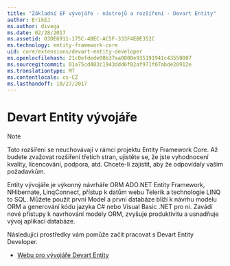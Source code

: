 ```yaml
---
title: "Základní EF vývojáře - nástrojů a rozšíření - Devart Entity"
author: ErikEJ
ms.author: divega
ms.date: 02/28/2017
ms.assetid: 03DE6911-175C-4BEC-AC5F-333F4EBE352C
ms.technology: entity-framework-core
uid: core/extensions/devart-entity-developer
ms.openlocfilehash: 21c0efdede00b37aa0800e935191941c43550007
ms.sourcegitcommit: 01a75cd483c1943ddd6f82af971f07abde20912e
ms.translationtype: MT
ms.contentlocale: cs-CZ
ms.lasthandoff: 10/27/2017
---
```

# <a name="devart-entity-developer"></a>Devart Entity vývojáře

> [!NOTE]  
> Toto rozšíření se neuchovávají v rámci projektu Entity Framework Core. Až budete zvažovat rozšíření třetích stran, ujistěte se, že jste vyhodnocení kvality, licencování, podpora, atd. Chcete-li zajistit, aby že odpovídaly vašim požadavkům.

Entity vývojáře je výkonný návrháře ORM ADO.NET Entity Framework, NHibernate, LinqConnect, přístup k datům webu Telerik a technologie LINQ to SQL. Můžete použít první Model a první databáze blíží k návrhu modelu ORM a generování kódu jazyka C# nebo Visual Basic .NET pro ni. Zavádí nové přístupy k navrhování modely ORM, zvyšuje produktivitu a usnadňuje vývoj aplikací databáze.

Následující prostředky vám pomůže začít pracovat s Devart Entity Developer.
* [Webu pro vývojáře Devart Entity](https://www.devart.com/entitydeveloper/)
